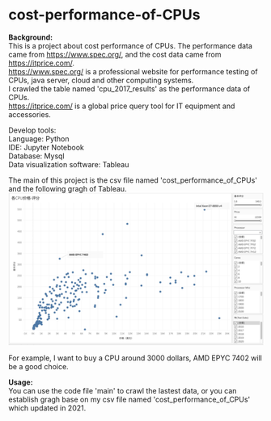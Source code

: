 # cost-performance-of-CPUs
**Background:**  
This is a project about cost performance of CPUs. The performance data came from https://www.spec.org/, and the cost data came from https://itprice.com/.   
https://www.spec.org/ is a professional website for performance testing of CPUs, java server, cloud and other computing systems.   
I crawled the table named 'cpu_2017_results' as the performance data of CPUs.  
https://itprice.com/ is a global price query tool for IT equipment and accessories.  

Develop tools:  
Language: Python  
IDE: Jupyter Notebook  
Database: Mysql  
Data visualization software: Tableau  

The main of this project is the csv file named 'cost_performance_of_CPUs' and the following gragh of Tableau.  
![image](https://github.com/JasonL-dev/cost-performance-of-CPU/blob/master/graph.png)  

For example, I want to buy a CPU around 3000 dollars, AMD EPYC 7402 will be a good choice.  

**Usage:**  
You can use the code file 'main' to crawl the lastest data, or you can establish gragh base on my csv file named 'cost_performance_of_CPUs' which updated in 2021.
